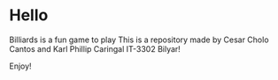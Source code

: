 # Hello
Billiards is a fun game to play
This is a repository made by Cesar Cholo Cantos and Karl Phillip Caringal
IT-3302
Bilyar!

Enjoy!
